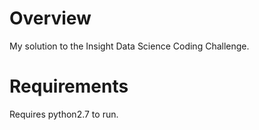 Overview
========
My solution to the Insight Data Science Coding Challenge.


Requirements
============
Requires python2.7 to run.




